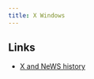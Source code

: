 ```yaml
---
title: X Windows
---
```


## Links

* [X and NeWS history](http://minnie.tuhs.org/pipermail/tuhs/2017-September/010471.html)

